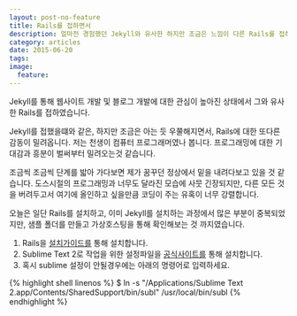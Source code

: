 ```yaml
---
layout: post-no-feature
title: Rails를 접하면서
description: 얼마전 경험했던 Jekyll와 유사한 하지만 조금은 느낌이 다른 Rails를 접하곤...
category: articles
date: 2015-06-20
tags: 
image:
  feature: 
---
```


Jekyll를 통해 웹사이트 개발 및 블로그 개발에 대한 관심이 높아진 상태에서 그와 유사한 Rails를 접하였습니다.

Jekyll를 접했을떄와 같은, 하지만 조금은 아는 듯 우쭐해지면서, Rails에 대한 또다른 감동이 밀려옵니다. 저는 천생이 컴퓨터 프로그래머였나 봅니다. 프로그래밍에 대한 기대감과 흥분이 벌써부터 밀려오는것 같습니다.

조금씩 조금씩 단계를 밟아 가다보면 제가 꿈꾸던 정상에서 밑을 내려다보고 있을 것 같습니다. 도스시절의 프로그래밍과 너무도 달라진 모습에 사뭇 긴장되지만, 다른 모든 것을 버려두고서 여기에 올인하고 싶을만큼 코딩이 주는 유혹이 너무 강렬합니다.

오늘은 일단 Rails를 설치하고, 이미 Jekyll를 설치하는 과정에서 많은 부분이 중복되었지만,  샘플 폴더를 만들고 가상호스팅을 통해 확인해보는 것 까지였습니다.

1. Rails을 [설치가이드를](http://installrails.com/) 통해 설치합니다. 
2. Sublime Text 2로 작업을 위한 설정파일을 [공식사이트를](https://www.sublimetext.com/docs/2/osx_command_line.html) 통해 설치합니다.
3. 혹시 sublime 설정이 안될경우에는 아래의 명령어로 입력하세요.

{% highlight shell linenos %}
$ ln -s "/Applications/Sublime Text 2.app/Contents/SharedSupport/bin/subl" /usr/local/bin/subl
{% endhighlight %}